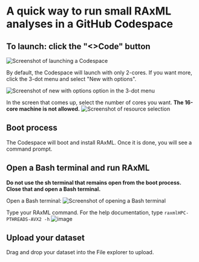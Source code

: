 # A quick way to run small RAxML analyses in a GitHub Codespace

## To launch: click the "<>Code" button

![Screenshot of launching a Codespace](https://github.com/user-attachments/assets/757a1acc-4541-478b-9059-3d946d7eb644)

By default, the Codespace will launch with only 2-cores. If you want more, click the 3-dot menu and select "New with options".

![Screenshot of new with options option in the 3-dot menu](https://github.com/user-attachments/assets/9473246e-db9a-429c-a39c-2f3221b3f13a)

In the screen that comes up, select the number of cores you want. **The 16-core machine is not allowed.**
![Screenshot of resource selection](https://github.com/user-attachments/assets/5fbf0414-d65b-49b8-ae3a-7fad7415ee18)

## Boot process

The Codespace will boot and install RAxML.
Once it is done, you will see a command prompt.

## Open a Bash terminal and run RAxML

**Do not use the sh terminal that remains open from the boot process. Close that and open a Bash terminal.**

Open a Bash terminal:
![Screenshot of opening a Bash terminal](https://github.com/user-attachments/assets/0b48e5d3-dbf7-4cd7-9a0b-bfb53a19ca3f)

Type your RAxML command. For the help documentation, type `raxmlHPC-PTHREADS-AVX2 -h`
![image](https://github.com/user-attachments/assets/3a7cf938-83ea-4af8-8e5b-069879a70f5b)

## Upload your dataset

Drag and drop your dataset into the File explorer to upload.


